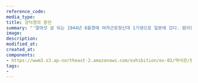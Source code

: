```yaml
---
reference_code:
media_type:
title: 강덕경의 증언
summary: "'열여섯 살 되는 1944년 6월경에 여자근로정신대 1기생으로 일본에 갔다. 밤이었다. 철조망을 쳐들고 나와 전에 도망갔던 데와 다른 방향으로 갔다. 그런데 공장에서 얼마 안 떨어진 곳에서 이리저리 헤매다가 군인에게 잡히고 말았다... 차를 타고가 부대에 도착했다... 하루에 10명 이내로 사람을 받았다...' : 강덕경의 경우 '여자정신근로령' 1호로 모집되어 비행기 공장으로 간 후 배고픔과 고된 일을 견디지 못해 탈출하였으나 군인에게 잡혀 '위안소'로 보내졌다."
image:
description:
modified_at:
created_at:
components:
- https://wwm3.s3.ap-northeast-2.amazonaws.com/exhibition/ex-02/역사관/완_강덕경할머니와+신문헤드/1.+강덕경.JPG
tags:
-
---
```

